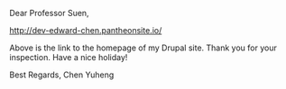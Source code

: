 Dear Professor Suen, 

http://dev-edward-chen.pantheonsite.io/

Above is the link to the homepage of my Drupal site.
Thank you for your inspection. Have a nice holiday!

Best Regards,
Chen Yuheng
 
